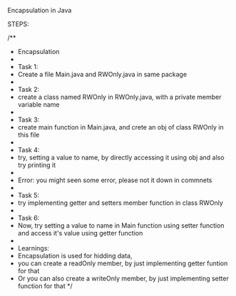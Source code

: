 Encapsulation in Java

STEPS:

/**
 * Encapsulation
 * 
 * Task 1:
 * Create a file Main.java and RWOnly.java in same package
 * 
 * Task 2:
 * create a class named RWOnly in RWOnly.java, with a private member variable name
 * 
 * Task 3:
 * create main function in Main.java, and crete an obj of class RWOnly in this file
 * 
 * Task 4:
 * try, setting a value to name, by directly accessing it using obj and also try printing it
 * 
 * Error: you might seen some error, please not it down in commnets
 * 
 * Task 5:
 * try implementing getter and setters member function in class RWOnly 
 * 
 * Task 6:
 * Now, try setting a value to name in Main function using setter function and access it's value using getter function
 * 
 * Learnings: 
 * Encapsulation is used for hidding data,
 * you can create a readOnly member, by just implementing getter funtion for that
 * Or you can also create a writeOnly member, by just implementing setter function for that
*/

